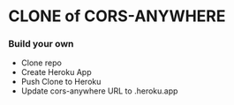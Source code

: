 # CLONE of CORS-ANYWHERE
### Build your own
* Clone repo
* Create Heroku App
* Push Clone to Heroku
* Update cors-anywhere URL to <your app name>.heroku.app 
